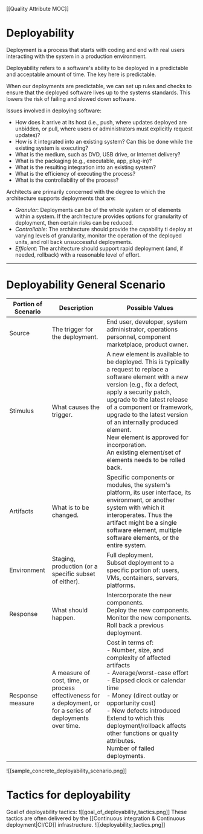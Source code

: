 [[Quality Attribute MOC]]

# Deployability

Deployment is a process that starts with coding and end with real users interacting with the system in a production environment.

Deployability refers to a software's ability to be deployed in a predictable and acceptable amount of time. The key here is predictable.

When our deployments are predictable, we can set up rules and checks to ensure that the deployed software lives up to the systems standards. This lowers the risk of failing and slowed down software.

Issues involved in deploying software:
- How does it arrive at its host (i.e., push, where updates deployed are unbidden, or pull, where users or administrators must explicitly request updates)?
- How is it integrated into an existing system? Can this be done while the existing system is executing?
- What is the medium, such as DVD, USB drive, or Internet delivery?
- What is the packaging (e.g., executable, app, plug-in)?
- What is the resulting integration into an existing system?
- What is the efficiency of executing the process?
- What is the controllability of the process?

Architects are primarily concerned with the degree to which the architecture supports deployments that are:
- _Granular_: Deployments can be of the whole system or of elements within a system. If the architecture provides options for  granularity of deployment, then certain risks can be reduced.
- _Controllable_: The architecture should provide the capability ti deploy at varying levels of granularity, monitor the operation of the deployed units, and roll back unsuccessful deployments.
- _Efficient_: The architecture should support rapid deployment (and, if needed, rollback) with a reasonable level of effort.

---

# Deployability General Scenario

|Portion of Scenario|Description|Possible Values|
|-------------------|-----------|---------------|
|Source|The trigger for the deployment.|End user, developer, system administrator, operations personnel, component marketplace, product owner.|
|Stimulus|What causes the trigger.|A new element is available to be deployed. This is typically a request to replace a software element with a new version (e.g., fix a defect, apply a security patch, upgrade to the latest release of a component or framework, upgrade to the latest version of an internally produced element.<br>New element is approved for incorporation.<br>An existing element/set of elements needs to be rolled back.|
|Artifacts|What is to be changed.|Specific components or modules, the system's platform, its user interface, its environment, or another system with which it interoperates. Thus the artifact might be a single software element, multiple software elements, or the entire system.|
|Environment|Staging, production (or a specific subset of either).|Full deployment.<br>Subset deployment to a specific portion of: users, VMs, containers, servers, platforms.|
|Response|What should happen.|Intercorporate the new components.<br>Deploy the new components.<br>Monitor the new components.<br>Roll back a previous deployment.|
|Response measure|A measure of cost, time, or process effectiveness for a deployment, or for a series of deployments over time.|Cost in terms of:<br>- Number, size, and complexity of affected artifacts<br>- Average/worst-case effort<br>- Elapsed clock or calendar time<br>- Money (direct outlay or opportunity cost)<br>- New defects introduced<br>Extend to which this deployment/rollback affects other functions or quality attributes.<br>Number of failed deployments.|

![[sample_concrete_deployability_scenario.png]]

# Tactics for deployability
Goal of deployability tactics:
![[goal_of_deployability_tactics.png]]
These tactics are often delivered by the [[Continuous integration & Continuous deployment|CI/CD]] infrastructure. 
![[deployability_tactics.png]]

